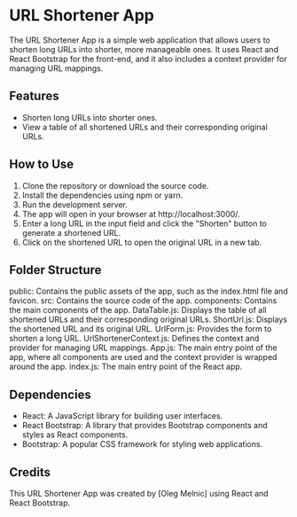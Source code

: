 # URL Shortener App

The URL Shortener App is a simple web application that allows users to shorten long URLs into shorter, more manageable ones. It uses React and React Bootstrap for the front-end, and it also includes a context provider for managing URL mappings.

## Features

- Shorten long URLs into shorter ones.
- View a table of all shortened URLs and their corresponding original URLs.

## How to Use

1. Clone the repository or download the source code.
2. Install the dependencies using npm or yarn.
3. Run the development server.
4. The app will open in your browser at http://localhost:3000/.
5. Enter a long URL in the input field and click the "Shorten" button to generate a shortened URL.
6. Click on the shortened URL to open the original URL in a new tab.

## Folder Structure

public: Contains the public assets of the app, such as the index.html file and favicon.
src: Contains the source code of the app.
components: Contains the main components of the app.
DataTable.js: Displays the table of all shortened URLs and their corresponding original URLs.
ShortUrl.js: Displays the shortened URL and its original URL.
UrlForm.js: Provides the form to shorten a long URL.
UrlShortenerContext.js: Defines the context and provider for managing URL mappings.
App.js: The main entry point of the app, where all components are used and the context provider is wrapped around the app.
index.js: The main entry point of the React app.

## Dependencies

- React: A JavaScript library for building user interfaces.
- React Bootstrap: A library that provides Bootstrap components and styles as React components.
- Bootstrap: A popular CSS framework for styling web applications.

## Credits

This URL Shortener App was created by [Oleg Melnic] using React and React Bootstrap.

